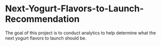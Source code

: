 # Next-Yogurt-Flavors-to-Launch-Recommendation
The goal of this project is to conduct analytics to help determine what the next yogurt flavors to launch should be.
